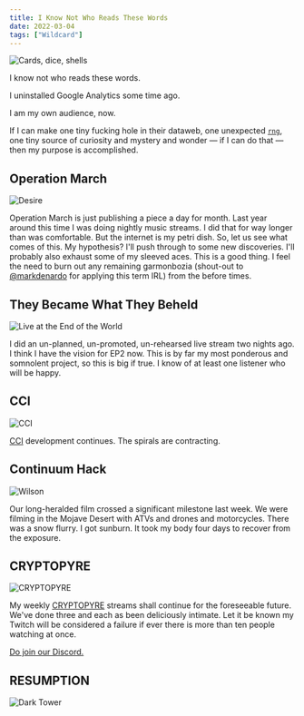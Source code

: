 ```yaml
---
title: I Know Not Who Reads These Words
date: 2022-03-04
tags: ["Wildcard"]
---
```


![Cards, dice, shells](/rm_ation/images/cards.jpg)

I know not who reads these words.

I uninstalled Google Analytics some time ago.

I am my own audience, now.<!--x-->

If I can make one tiny fucking hole in their dataweb, one unexpected [`rng`](https://en.wikipedia.org/wiki/Random_number_generation), one tiny source of curiosity and mystery and wonder &mdash; if I can do that &mdash; then my purpose is accomplished.

## Operation March

![Desire](/rm_ation/images/desire.jpg)

Operation March is just publishing a piece a day for month. Last year around this time I was doing nightly music streams. I did that for way longer than was comfortable. But the internet is my petri dish. So, let us see what comes of this. My hypothesis? I'll push through to some new discoveries. I'll probably also exhaust some of my sleeved aces. This is a good thing. I feel the need to burn out any remaining garmonbozia (shout-out to [@markdenardo](https://www.instagram.com/markdenardo/) for applying this term IRL) from the before times.

## They Became What They Beheld

![Live at the End of the World](/rm_ation/images/live-at-the-end-of-the-world.jpg)

I did an un-planned, un-promoted, un-rehearsed live stream two nights ago. I think I have the vision for EP2 now. This is by far my most ponderous and somnolent project, so this is big if true. I know of at least one listener who will be happy.

## CCI

![CCI](/rm_ation/images/coral-carrier-incarnadine.gif)

[CCI](https://cci.dev) development continues. The spirals are contracting.

## Continuum Hack

![Wilson](/rm_ation/images/wilson.jpg)

Our long-heralded film crossed a significant milestone last week. We were filming in the Mojave Desert with ATVs and drones and motorcycles. There was a snow flurry. I got sunburn. It took my body four days to recover from the exposure.

## CRYPTOPYRE

![CRYPTOPYRE](/rm_ation/images/cryptopyre-sub-cipher.jpg)

My weekly [CRYPTOPYRE](https://www.twitch.tv/tyleretters/schedule) streams shall continue for the foreseeable future. We've done three and each as been deliciously intimate. Let it be known my Twitch will be considered a failure if ever there is more than ten people watching at once.

[Do join our Discord.](https://discord.gg/FHDdUJugzU)

## RESUMPTION

![Dark Tower](/rm_ation/images/dark-tower.gif)
